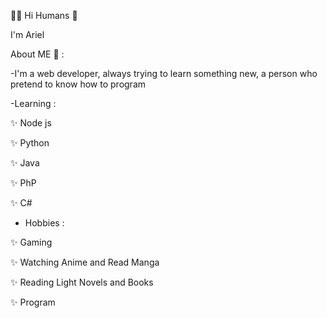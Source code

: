 👨‍💻 Hi Humans 👋

I'm Ariel

About ME 💬 :

-I'm a web developer, always trying to learn something new, a person who pretend to know how to program

-Learning :

✨ Node js

✨ Python

✨ Java

✨ PhP

✨ C#

- Hobbies :

✨ Gaming

✨ Watching Anime and Read Manga

✨ Reading Light Novels and Books

✨ Program
